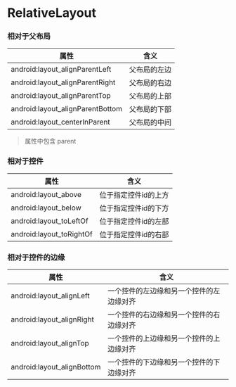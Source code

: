 # RelativeLayout

### 相对于父布局

| 属性                             | 含义         |
| -------------------------------- | ------------ |
| android:layout_alignParentLeft   | 父布局的左边 |
| android:layout_alignParentRight  | 父布局的右边 |
| android:layout_alignParentTop    | 父布局的上部 |
| android:layout_alignParentBottom | 父布局的下部 |
| android:layout_centerInParent    | 父布局的中间 |

> 属性中包含 parent



### 相对于控件

| 属性                     | 含义                 |
| ------------------------ | -------------------- |
| android:layout_above     | 位于指定控件id的上方 |
| android:layout_below     | 位于指定控件id的下方 |
| android:layout_toLeftOf  | 位于指定控件id的左部 |
| android:layout_toRightOf | 位于指定控件id的右部 |



### 相对于控件的边缘

| 属性                       | 含义                                     |
| -------------------------- | ---------------------------------------- |
| android:layout_alignLeft   | 一个控件的左边缘和另一个控件的左边缘对齐 |
| android:layout_alignRight  | 一个控件的右边缘和另一个控件的右边缘对齐 |
| android:layout_alignTop    | 一个控件的上边缘和另一个控件的上边缘对齐 |
| android:layout_alignBottom | 一个控件的下边缘和另一个控件的下边缘对齐 |

